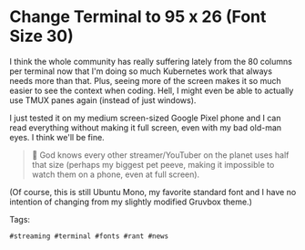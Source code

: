 # Change Terminal to 95 x 26 (Font Size 30)

I think the whole community has really suffering lately from the 80
columns per terminal now that I'm doing so much Kubernetes work that
always needs more than that. Plus, seeing more of the screen makes it so
much easier to see the context when coding. Hell, I might even be able
to actually use TMUX panes again (instead of just windows).

I just tested it on my medium screen-sized Google Pixel phone and I can
read everything without making it full screen, even with my bad old-man
eyes. I think we'll be fine.

> 🤬
> God knows every other streamer/YouTuber on the planet uses half that
> size (perhaps my biggest pet peeve, making it impossible to watch them
> on a phone, even at full screen).

(Of course, this is still Ubuntu Mono, my favorite standard font and
I have no intention of changing from my slightly modified Gruvbox theme.) 

Tags:

    #streaming #terminal #fonts #rant #news
